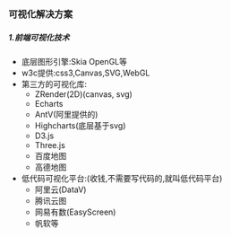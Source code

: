 ### 可视化解决方案

##### 1.前端可视化技术

* 底层图形引擎:Skia OpenGL等
* w3c提供:css3,Canvas,SVG,WebGL
* 第三方的可视化库:
  * ZRender(2D)(canvas, svg)
  * Echarts
  * AntV(阿里提供的)
  * Highcharts(底层基于svg)
  * D3.js
  * Three.js
  * 百度地图
  * 高德地图
* 低代码可视化平台:(收钱,不需要写代码的,就叫低代码平台)
  * 阿里云(DataV)
  * 腾讯云图
  * 网易有数(EasyScreen)
  * 帆软等